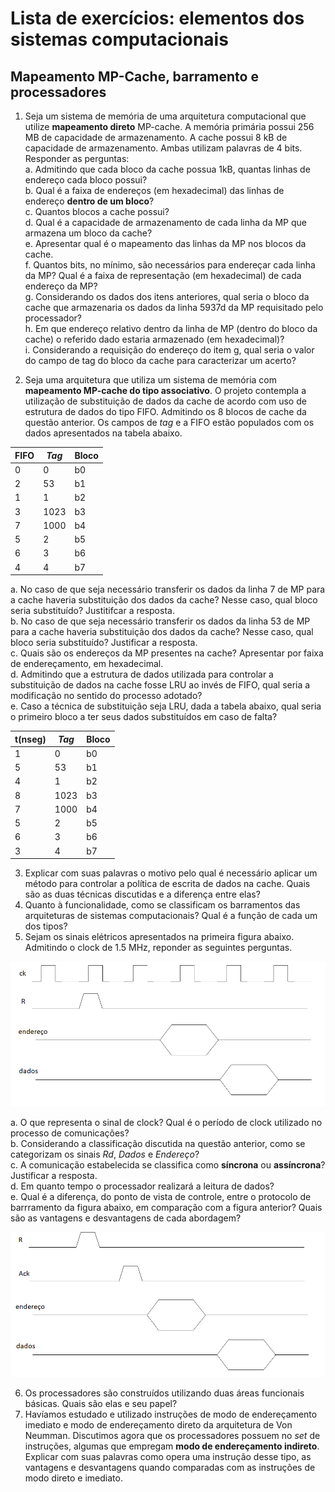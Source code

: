 # Lista de exercícios: elementos dos sistemas computacionais
## Mapeamento MP-Cache, barramento e processadores

1. Seja um sistema de memória de uma arquitetura computacional que utilize **mapeamento direto** MP-cache. A memória primária possui 256 MB de capacidade de armazenamento.
A cache possui 8 kB de capacidade de armazenamento. Ambas utilizam palavras de 4 bits. Responder as perguntas:  
a. Admitindo que cada bloco da cache possua 1kB, quantas linhas de endereço cada bloco possui?  
b. Qual é a faixa de endereços (em hexadecimal) das linhas de endereço **dentro de um bloco**?  
c. Quantos blocos a cache possui?  
d. Qual é a capacidade de armazenamento de cada linha da MP que armazena um bloco da cache?  
e. Apresentar qual é o mapeamento das linhas da MP nos blocos da cache.  
f. Quantos bits, no mínimo, são necessários para endereçar cada linha da MP? Qual é a faixa de representação (em hexadecimal) de cada endereço da MP?  
g. Considerando os dados dos itens anteriores, qual seria o bloco da cache que armazenaria os dados da linha 5937d da MP requisitado pelo processador?  
h. Em que endereço relativo dentro da linha de MP (dentro do bloco da cache) o referido dado estaria armazenado (em hexadecimal)?  
i. Considerando a requisição do endereço do item g, qual seria o valor do campo de tag do bloco da cache para caracterizar um acerto?  

2. Seja uma arquitetura que utiliza um sistema de memória com **mapeamento MP-cache do tipo associativo**. O projeto contempla a utilização de substituição de dados da cache de acordo com uso de estrutura de dados do tipo FIFO. Admitindo os 8 blocos de cache da questão anterior.
Os campos de *tag* e a FIFO estão populados com os dados apresentados na tabela abaixo.

| FIFO | *Tag* | Bloco |
| --- | ----- | ----- |
| 0 | 0 | b0 |
| 2 | 53 | b1 |
| 1 | 1 | b2 |
| 3 | 1023 | b3 |
| 7 | 1000 | b4 |
| 5 | 2 | b5 |
| 6 | 3 | b6 |
| 4 | 4 | b7 |

a. No caso de que seja necessário transferir os dados da linha 7 de MP para a cache haveria substituição dos dados da cache? Nesse caso, qual bloco seria substituído? Justitifcar a resposta.  
b. No caso de que seja necessário transferir os dados da linha 53 de MP para a cache haveria substituição dos dados da cache? Nesse caso, qual bloco seria substituído? Justificar a resposta.  
c. Quais são os endereços da MP presentes na cache? Apresentar por faixa de endereçamento, em hexadecimal.  
d. Admitindo que a estrutura de dados utilizada para controlar a substituição de dados na cache fosse LRU ao invés de FIFO, qual seria a modificação no sentido do processo adotado?  
e. Caso a técnica de substituição seja LRU, dada a tabela abaixo, qual seria o primeiro bloco a ter seus dados substituídos em caso de falta?


| t(nseg) | *Tag* | Bloco |
| --- | ----- | ----- |
| 1 | 0 | b0 |
| 5 | 53 | b1 |
| 4 | 1 | b2 |
| 8 | 1023 | b3 |
| 7 | 1000 | b4 |
| 5 | 2 | b5 |
| 6 | 3 | b6 |
| 3 | 4 | b7 |

3. Explicar com suas palavras o motivo pelo qual é necessário aplicar um método para controlar a política de escrita de dados na cache. Quais são as duas técnicas discutidas e a diferença entre elas?
4. Quanto à funcionalidade, como se classificam os barramentos das arquiteturas de sistemas computacionais? Qual é a função de cada um dos tipos?
5. Sejam os sinais elétricos apresentados na primeira figura abaixo. Admitindo o clock de 1.5 MHz, reponder as seguintes perguntas. 

![Diagrama de temporização 1](/../arq_aulas/temporizador.png)

a. O que representa o sinal de clock? Qual é o período de clock utilizado no processo de comunicações?  
b. Considerando a classificação discutida na questão anterior, como se categorizam os sinais *Rd*, *Dados* e *Endereço*?  
c. A comunicação estabelecida se classifica como **síncrona** ou **assíncrona**? Justificar a resposta.  
d. Em quanto tempo o processador realizará a leitura de dados?  
e. Qual é a diferença, do ponto de vista de controle, entre o protocolo de barrramento da figura abaixo, em comparação com a figura anterior? Quais são as vantagens e desvantagens de cada abordagem?  

![Diagrama de temporização 2](/../arq_aulas/temporizador2.png)

6. Os processadores são construídos utilizando duas áreas funcionais básicas. Quais são elas e seu papel?
7. Havíamos estudado e utilizado instruções de modo de endereçamento imediato e modo de endereçamento direto da arquitetura de Von Neumman.
Discutimos agora que os processadores possuem no *set* de instruções, algumas que empregam **modo de endereçamento indireto**.
Explicar com suas palavras como opera uma instrução desse tipo, as vantagens e desvantagens quando comparadas com as instruções de modo direto e imediato.




